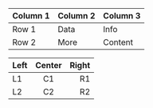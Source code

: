 | Column 1 | Column 2 | Column 3 |
|----------|----------|----------|
| Row 1    | Data     | Info     |
| Row 2    | More     | Content  |

<!-- Alignment -->
| Left | Center | Right |
|:-----|:------:|------:|
| L1   |   C1   |    R1 |
| L2   |   C2   |    R2 |
